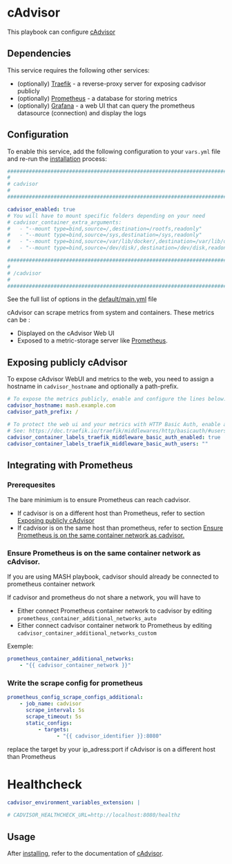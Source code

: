 # cAdvisor

This playbook can configure [cAdvisor](https://github.com/google/cadvisor)

## Dependencies

This service requires the following other services:

-   (optionally) [Traefik](traefik.md) - a reverse-proxy server for exposing cadvisor publicly
-   (optionally) [Prometheus](./prometheus.md) - a database for storing metrics
-   (optionally) [Grafana](./grafana.md) - a web UI that can query the prometheus datasource (connection) and display the logs

## Configuration

To enable this service, add the following configuration to your `vars.yml` file and re-run the [installation](../installing.md) process:

```yaml
########################################################################
#                                                                      #
# cadvisor                                                             #
#                                                                      #
########################################################################

cadvisor_enabled: true
# You will have to mount specific folders depending on your need
# cadvisor_container_extra_arguments:
#   - "--mount type=bind,source=/,destination=/rootfs,readonly"
#   - "--mount type=bind,source=/sys,destination=/sys,readonly"
#   - "--mount type=bind,source=/var/lib/docker/,destination=/var/lib/docker,readonly"
#   - "--mount type=bind,source=/dev/disk/,destination=/dev/disk,readonly"

########################################################################
#                                                                      #
# /cadvisor                                                            #
#                                                                      #
########################################################################
```

See the full list of options in the [default/main.yml](default/main.yml) file

cAdvisor can scrape metrics from system and containers. These metrics can be :

-   Displayed on the cAdvisor Web UI
-   Exposed to a metric-storage server like [Prometheus](./prometheus.md).

## Exposing publicly cAdvisor

To expose cAdvisor WebUI and metrics to the web, you need to assign a hostname in `cadvisor_hostname` and optionally a path-prefix.

```yaml
# To expose the metrics publicly, enable and configure the lines below:
cadvisor_hostname: mash.example.com
cadvisor_path_prefix: /

# To protect the web ui and your metrics with HTTP Basic Auth, enable and configure the lines below.
# See: https://doc.traefik.io/traefik/middlewares/http/basicauth/#users
cadvisor_container_labels_traefik_middleware_basic_auth_enabled: true
cadvisor_container_labels_traefik_middleware_basic_auth_users: ""
```

## Integrating with Prometheus

### Prerequesites

The bare minimium is to ensure Prometheus can reach cadvisor.

-   If cadvisor is on a different host than Prometheus, refer to section [Exposing publicly cAdvisor](cadvisor.md#Exposing-publicly-cAdvisor)
-   If cadvisor is on the same host than prometheus, refer to section [Ensure Prometheus is on the same container network as cadvisor.](cadvisor.md#)

### Ensure Prometheus is on the same container network as cAdvisor.

If you are using MASH playbook, cadvisor should already be connected to prometheus container network

If cadvisor and prometheus do not share a network, you will have to

-   Either connect Prometheus container network to cadvisor by editing `prometheus_container_additional_networks_auto`
-   Either connect cadvisor container network to Prometheus by editing `cadvisor_container_additional_networks_custom`

Exemple:

```yaml
prometheus_container_additional_networks:
    - "{{ cadvisor_container_network }}"
```

### Write the scrape config for prometheus

```yaml
prometheus_config_scrape_configs_additional:
    - job_name: cadvisor
      scrape_interval: 5s
      scrape_timeout: 5s
      static_configs:
          - targets:
                - "{{ cadvisor_identifier }}:8080"
```

replace the target by your ip_adress:port if cAdvisor is on a different host than Prometheus

# Healthcheck

```yaml
cadvisor_environment_variables_extension: |

# CADVISOR_HEALTHCHECK_URL=http://localhost:8080/healthz
```

## Usage

After [installing](../installing.md), refer to the documentation of [cAdvisor](https://github.com/google/cadvisor).
